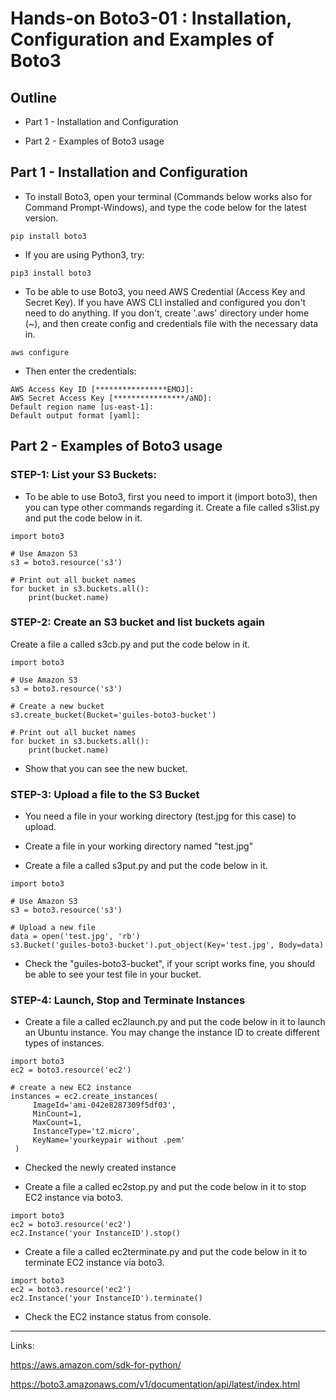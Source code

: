 # Hands-on Boto3-01 : Installation, Configuration and Examples of Boto3 

## Outline

- Part 1 - Installation and Configuration

- Part 2 - Examples of Boto3 usage


## Part 1 - Installation and Configuration

- To install Boto3, open your terminal (Commands below works also for Command Prompt-Windows), and type the code below for the latest version.

```text
pip install boto3
```

- If you are using Python3, try:

```text
pip3 install boto3
```
- To be able to use Boto3, you need AWS Credential (Access Key and Secret Key). If you have AWS CLI installed and configured you don't need to do anything. If you don't, create '.aws' directory under home (~), and then create config and credentials file with the necessary data in.

```text
aws configure
```
- Then enter the credentials:

```text
AWS Access Key ID [****************EMOJ]: 
AWS Secret Access Key [****************/aND]: 
Default region name [us-east-1]: 
Default output format [yaml]: 
```


## Part 2 - Examples of Boto3 usage

### STEP-1: List your S3 Buckets:


- To be able to use Boto3, first you need to import it (import boto3), then you can type other commands regarding it. Create a file  called s3list.py and put the code below in it.


```text
import boto3

# Use Amazon S3
s3 = boto3.resource('s3')

# Print out all bucket names
for bucket in s3.buckets.all():
    print(bucket.name)
```

### STEP-2: Create an S3 bucket and list buckets again

Create a file a called s3cb.py and put the code below in it.

```text
import boto3

# Use Amazon S3
s3 = boto3.resource('s3')

# Create a new bucket
s3.create_bucket(Bucket='guiles-boto3-bucket')

# Print out all bucket names
for bucket in s3.buckets.all():
    print(bucket.name)
```

- Show that you can see the new bucket.


### STEP-3: Upload a file to the S3 Bucket

- You need a file in your working directory (test.jpg for this case) to upload.  

- Create a file in your working directory named "test.jpg"

- Create a file a called s3put.py and put the code below in it.

```text
import boto3

# Use Amazon S3
s3 = boto3.resource('s3')

# Upload a new file
data = open('test.jpg', 'rb')
s3.Bucket('guiles-boto3-bucket').put_object(Key='test.jpg', Body=data)
```
- Check the "guiles-boto3-bucket", if your script works fine, you should be able to see your test file in your bucket.

### STEP-4: Launch, Stop and Terminate Instances


- Create a file a called ec2launch.py and put the code below in it to launch an Ubuntu instance. You may change the instance ID to create different types of instances.

```text
import boto3
ec2 = boto3.resource('ec2')

# create a new EC2 instance
instances = ec2.create_instances(
     ImageId='ami-042e8287309f5df03',
     MinCount=1,
     MaxCount=1,
     InstanceType='t2.micro',
     KeyName='yourkeypair without .pem'
 )
```

- Checked the newly created instance

- Create a file a called ec2stop.py and put the code below in it to stop EC2 instance via boto3.


```text
import boto3
ec2 = boto3.resource('ec2')
ec2.Instance('your InstanceID').stop()
```

- Create a file a called ec2terminate.py and put the code below in it to terminate EC2 instance via boto3.

```text
import boto3
ec2 = boto3.resource('ec2')
ec2.Instance('your InstanceID').terminate()
```
- Check the EC2 instance status from console.

---

Links:

https://aws.amazon.com/sdk-for-python/

https://boto3.amazonaws.com/v1/documentation/api/latest/index.html